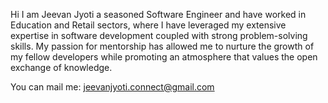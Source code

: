 Hi I am Jeevan Jyoti a seasoned Software Engineer and have worked in Education and Retail sectors, 
where I have leveraged my extensive expertise in software development coupled with strong problem-solving skills. 
My passion for mentorship has allowed me to nurture the growth of my fellow developers while promoting an atmosphere that values the open exchange of knowledge.

You can mail me: jeevanjyoti.connect@gmail.com

